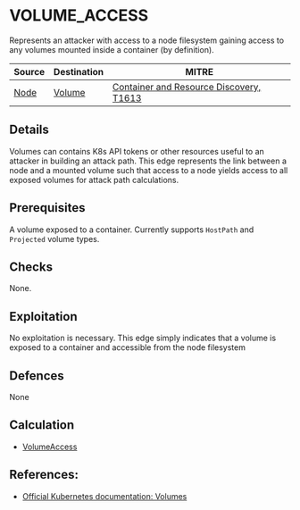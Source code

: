 # VOLUME_ACCESS

Represents an attacker with access to a node filesystem gaining access to any volumes mounted inside a container (by definition).

| Source                                    | Destination                           | MITRE                            |
| ----------------------------------------- | ------------------------------------- |----------------------------------|
| [Node](../entities/container.md) | [Volume](../entities/volume.md) | [Container and Resource Discovery, T1613](https://attack.mitre.org/techniques/T1613/) |

## Details

Volumes can contains K8s API tokens or other resources useful to an attacker in building an attack path. This edge represents the link between a node and a mounted volume such that access to a node yields access to all exposed volumes for attack path calculations.

## Prerequisites

A volume exposed to a container. Currently supports `HostPath` and `Projected` volume types.

## Checks

None.

## Exploitation

No exploitation is necessary. This edge simply indicates that a volume is exposed to a container and accessible from the node filesystem

## Defences

None

## Calculation

+ [VolumeAccess](https://github.com/DataDog/KubeHound/tree/main/pkg/kubehound/graph/edge/volume_access.go)

## References:

+ [Official Kubernetes documentation: Volumes ](https://kubernetes.io/docs/concepts/storage/volumes/)
